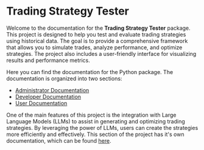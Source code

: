 # Trading Strategy Tester

Welcome to the documentation for the **Trading Strategy Tester** package. This project is designed to help you test and evaluate trading strategies using historical data. The goal is to provide a comprehensive framework that allows you to simulate trades, analyze performance, and optimize strategies. The project also includes a user-friendly interface for visualizing results and performance metrics.

Here you can find the documentation for the Python package. The documentation is organized into two sections:

- [Administrator Documentation](admin/index.md)
- [Developer Documentation](dev/index.md)
- [User Documentation](user/index.md)

One of the main features of this project is the integration with Large Language Models (LLMs) to assist in generating and optimizing trading strategies. By leveraging the power of LLMs, users can create the strategies more efficiently and effectively. This section of the project has it's own documentation, which can be found [here](llm/index.md).
